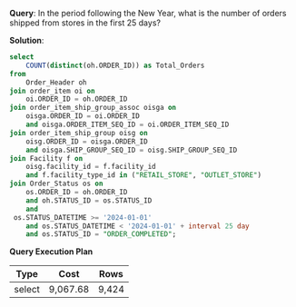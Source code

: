 **Query**: In the period following the New Year, what is the number of orders shipped from stores in the first 25 days?<br>

**Solution**:
```sql
select
	COUNT(distinct(oh.ORDER_ID)) as Total_Orders
from
	Order_Header oh
join order_item oi on
	oi.ORDER_ID = oh.ORDER_ID
join order_item_ship_group_assoc oisga on
	oisga.ORDER_ID = oi.ORDER_ID
	and oisga.ORDER_ITEM_SEQ_ID = oi.ORDER_ITEM_SEQ_ID
join order_item_ship_group oisg on
	oisg.ORDER_ID = oisga.ORDER_ID
	and oisga.SHIP_GROUP_SEQ_ID = oisg.SHIP_GROUP_SEQ_ID
join Facility f on
	oisg.facility_id = f.facility_id
	and f.facility_type_id in ("RETAIL_STORE", "OUTLET_STORE")
join Order_Status os on
	os.ORDER_ID = oh.ORDER_ID
	and oh.STATUS_ID = os.STATUS_ID
	and
 os.STATUS_DATETIME >= '2024-01-01'
	and os.STATUS_DATETIME < '2024-01-01' + interval 25 day
	and os.STATUS_ID = "ORDER_COMPLETED";
```
**Query Execution Plan**

| Type   | Cost     |   Rows |
|--------|----------| --- |
| select | 9,067.68 | 9,424 |

